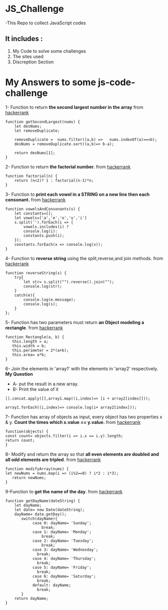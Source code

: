 # JS_Challenge

-This Repo to collect JavaScript codes

## It includes :
1. My Code to solve some challenges
2. The sites used
3. Discreption Section 

# My Answers to some js-code-challenge
1- Function to return **the second largest number in the array** from [hackerrank](https://www.hackerrank.com/)
```
function getSecondLargest(nums) {
    let desNums;
    let removeDuplicate;
    
    removeDuplicate =  nums.filter((a,b) =>   nums.indexOf(a)===b);
    desNums = removeDuplicate.sort((a,b)=> b-a);
    
    return desNums[1];
}
```
2- Function to return **the factorial number.** from [hackerrank](https://www.hackerrank.com/)
```
function factorial(n) {
    return (n<2)? 1 : factorial(n-1)*n;
}
```
3- Function to **print each vowel in a STRING on a new line then each consonant.** from [hackerrank](https://www.hackerrank.com/)
```
function vowelsAndConsonants(s) {
    let constants=[];
    let vowels=['a','e','o','u','i']
    s.split('').forEach(i => {
        vowels.includes(i) ? 
        console.log(i):
        constants.push(i);
    });
    constants.forEach(x => console.log(x));
}
```
4- Function to **reverse string** using the split,reverse,and join methods. from [hackerrank](https://www.hackerrank.com/)
```
function reverseString(s) {
    try{
        let str= s.split("").reverse().join("");
        console.log(str);
    }
    catch(e){
        console.log(e.message);
        console.log(s);
    }
};
```
5- Function has two parameters must return **an Object modeling a rectangle**. from [hackerrank](https://www.hackerrank.com/)
```
function Rectangle(a, b) {
   this.length = a;
   this.width = b;
   this.perimeter = 2*(a+b);
   this.area= a*b;
}
```
6- Join the elements in 'array1' with the elements in 'array2' respectively. **My Question**
  - A- put the result in a new array.
  - B- Print the value of it
```
[].concat.apply([],array1.map((i,index)=> [i + array2[index]]));
```
```
array1.forEach((i,index)=> console.log(i+ array2[index]));
```
7- Function has array of objects as input, every object has two properties x & y.
  **Count the times which x.value == y.value.** from [hackerrank](https://www.hackerrank.com/) 
```
function(objects) {
const count= objects.filter(i => i.x == i.y).length;
return count;
}
```
8- Modify and return the array so that **all even elements are doubled and all odd elements are tripled**. from [hackerrank](https://www.hackerrank.com/)
```
function modifyArray(nums) {
let newNums = nums.map(i => (i%2==0) ? i*2 : i*3);
   return newNums;
}
```
9-Function to **get the name of the day**. from [hackerrank](https://www.hackerrank.com/) 
```
function getDayName(dateString) {
    let dayName;
    let date= new Date(dateString);
    dayName= date.getDay();
       switch(dayName){
            case 0: dayName= 'Sunday';
                break;
            case 1: dayName= 'Monday';
                break;
            case 2: dayName= 'Tuesday';
                break;
            case 3: dayName= 'Wednesday';
              break;
            case 4: dayName= 'Thursday';
              break;
            case 5: dayName= 'Friday';
              break;
            case 6: dayName= 'Saturday';
              break;
            default: dayName;
              break;
       }
    return dayName;
}
```
